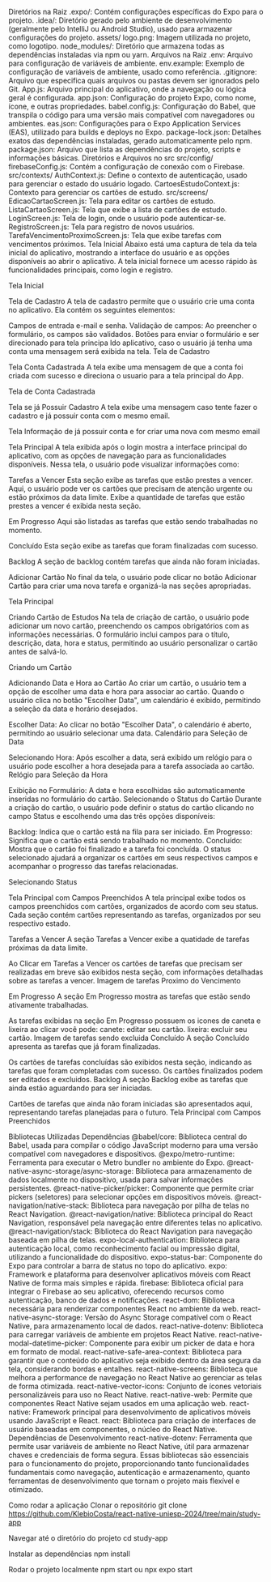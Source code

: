Diretórios na Raiz
.expo/: Contém configurações específicas do Expo para o projeto.
.idea/: Diretório gerado pelo ambiente de desenvolvimento (geralmente pelo IntelliJ ou Android Studio), usado para armazenar configurações do projeto.
assets/
logo.png: Imagem utilizada no projeto, como logotipo.
node_modules/: Diretório que armazena todas as dependências instaladas via npm ou yarn.
Arquivos na Raiz
.env: Arquivo para configuração de variáveis de ambiente.
env.example: Exemplo de configuração de variáveis de ambiente, usado como referência.
.gitignore: Arquivo que especifica quais arquivos ou pastas devem ser ignorados pelo Git.
App.js: Arquivo principal do aplicativo, onde a navegação ou lógica geral é configurada.
app.json: Configuração do projeto Expo, como nome, ícone, e outras propriedades.
babel.config.js: Configuração do Babel, que transpila o código para uma versão mais compatível com navegadores ou ambientes.
eas.json: Configurações para o Expo Application Services (EAS), utilizado para builds e deploys no Expo.
package-lock.json: Detalhes exatos das dependências instaladas, gerado automaticamente pelo npm.
package.json: Arquivo que lista as dependências do projeto, scripts e informações básicas.
Diretórios e Arquivos no src
src/config/
firebaseConfig.js: Contém a configuração de conexão com o Firebase.
src/contexts/
AuthContext.js: Define o contexto de autenticação, usado para gerenciar o estado do usuário logado.
CartoesEstudoContext.js: Contexto para gerenciar os cartões de estudo.
src/screens/
EdicaoCartaoScreen.js: Tela para editar os cartões de estudo.
ListaCartaoScreen.js: Tela que exibe a lista de cartões de estudo.
LoginScreen.js: Tela de login, onde o usuário pode autenticar-se.
RegistroScreen.js: Tela para registro de novos usuários.
TarefaVencimentoProximoScreen.js: Tela que exibe tarefas com vencimentos próximos.
Tela Inicial
Abaixo está uma captura de tela da tela inicial do aplicativo, mostrando a interface do usuário e as opções disponíveis ao abrir o aplicativo. A tela inicial fornece um acesso rápido às funcionalidades principais, como login e registro.

Tela Inicial

Tela de Cadastro
A tela de cadastro permite que o usuário crie uma conta no aplicativo. Ela contém os seguintes elementos:

Campos de entrada e-mail e senha.
Validação de campos: Ao preencher o formulário, os campos são validados.
Botões para enviar o formulário e ser direcionado para tela principa ldo aplicativo, caso o usuário já tenha uma conta uma mensagem será exibida na tela.
Tela de Cadastro

Tela Conta Cadastrada
A tela exibe uma mensagem de que a conta foi criada com sucesso e direciona o usuario para a tela principal do App.

Tela de Conta Cadastrada

Tela se já Possuir Cadastro
A tela exibe uma mensagem caso tente fazer o cadastro e já possuir conta com o mesmo email.

Tela Informação de já possuir conta e for criar uma nova com mesmo email

Tela Principal
A tela exibida após o login mostra a interface principal do aplicativo, com as opções de navegação para as funcionalidades disponíveis. Nessa tela, o usuário pode visualizar informações como:

Tarefas a Vencer
Esta seção exibe as tarefas que estão prestes a vencer. Aqui, o usuário pode ver os cartões que precisam de atenção urgente ou estão próximos da data limite. Exibe a quantidade de tarefas que estão prestes a vencer é exibida nesta seção.

Em Progresso
Aqui são listadas as tarefas que estão sendo trabalhadas no momento.

Concluído
Esta seção exibe as tarefas que foram finalizadas com sucesso.

Backlog
A seção de backlog contém tarefas que ainda não foram iniciadas.

Adicionar Cartão
No final da tela, o usuário pode clicar no botão Adicionar Cartão para criar uma nova tarefa e organizá-la nas seções apropriadas.

Tela Principal

Criando Cartão de Estudos
Na tela de criação de cartão, o usuário pode adicionar um novo cartão, preenchendo os campos obrigatórios com as informações necessárias. O formulário inclui campos para o título, descrição, data, hora e status, permitindo ao usuário personalizar o cartão antes de salvá-lo.

Criando um Cartão

Adicionando Data e Hora ao Cartão
Ao criar um cartão, o usuário tem a opção de escolher uma data e hora para associar ao cartão. Quando o usuário clica no botão "Escolher Data", um calendário é exibido, permitindo a seleção da data e horário desejados.

Escolher Data: Ao clicar no botão "Escolher Data", o calendário é aberto, permitindo ao usuário selecionar uma data.
Calendário para Seleção de Data

Selecionando Hora: Após escolher a data, será exibido um relógio para o usuário pode escolher a hora desejada para a tarefa associada ao cartão.
Relógio para Seleção da Hora

Exibição no Formulário: A data e hora escolhidas são automaticamente inseridas no formulário do cartão.
Selecionando o Status do Cartão
Durante a criação do cartão, o usuário pode definir o status do cartão clicando no campo Status e escolhendo uma das três opções disponíveis:

Backlog: Indica que o cartão está na fila para ser iniciado.
Em Progresso: Significa que o cartão está sendo trabalhado no momento.
Concluído: Mostra que o cartão foi finalizado e a tarefa foi concluída.
O status selecionado ajudará a organizar os cartões em seus respectivos campos e acompanhar o progresso das tarefas relacionadas.

Selecionando Status

Tela Principal com Campos Preenchidos
A tela principal exibe todos os campos preenchidos com cartões, organizados de acordo com seu status. Cada seção contém cartões representando as tarefas, organizados por seu respectivo estado.

Tarefas a Vencer
A seção Tarefas a Vencer exibe a quatidade de tarefas próximas da data limite.

Ao Clicar em Tarefas a Vencer os cartões de tarefas que precisam ser realizadas em breve são exibidos nesta seção, com informações detalhadas sobre as tarefas a vencer.
Imagem de tarefas Proximo do Vencimento

Em Progresso
A seção Em Progresso mostra as tarefas que estão sendo ativamente trabalhadas.

As tarefas exibidas na seção Em Progresso possuem os icones de caneta e lixeira ao clicar você pode:
canete: editar seu cartão.
lixeira: excluir seu cartão.
Imagem de tarefas sendo excluida
Concluído
A seção Concluído apresenta as tarefas que já foram finalizadas.

Os cartões de tarefas concluídas são exibidos nesta seção, indicando as tarefas que foram completadas com sucesso.
Os cartões finalizados podem ser editados e excluidos.
Backlog
A seção Backlog exibe as tarefas que ainda estão aguardando para ser iniciadas.

Cartões de tarefas que ainda não foram iniciadas são apresentados aqui, representando tarefas planejadas para o futuro.
Tela Principal com Campos Preenchidos

Bibliotecas Utilizadas
Dependências
@babel/core: Biblioteca central do Babel, usada para compilar o código JavaScript moderno para uma versão compatível com navegadores e dispositivos.
@expo/metro-runtime: Ferramenta para executar o Metro bundler no ambiente do Expo.
@react-native-async-storage/async-storage: Biblioteca para armazenamento de dados localmente no dispositivo, usada para salvar informações persistentes.
@react-native-picker/picker: Componente que permite criar pickers (seletores) para selecionar opções em dispositivos móveis.
@react-navigation/native-stack: Biblioteca para navegação por pilha de telas no React Navigation.
@react-navigation/native: Biblioteca principal do React Navigation, responsável pela navegação entre diferentes telas no aplicativo.
@react-navigation/stack: Biblioteca do React Navigation para navegação baseada em pilha de telas.
expo-local-authentication: Biblioteca para autenticação local, como reconhecimento facial ou impressão digital, utilizando a funcionalidade do dispositivo.
expo-status-bar: Componente do Expo para controlar a barra de status no topo do aplicativo.
expo: Framework e plataforma para desenvolver aplicativos móveis com React Native de forma mais simples e rápida.
firebase: Biblioteca oficial para integrar o Firebase ao seu aplicativo, oferecendo recursos como autenticação, banco de dados e notificações.
react-dom: Biblioteca necessária para renderizar componentes React no ambiente da web.
react-native-async-storage: Versão do Async Storage compatível com o React Native, para armazenamento local de dados.
react-native-dotenv: Biblioteca para carregar variáveis de ambiente em projetos React Native.
react-native-modal-datetime-picker: Componente para exibir um picker de data e hora em formato de modal.
react-native-safe-area-context: Biblioteca para garantir que o conteúdo do aplicativo seja exibido dentro da área segura da tela, considerando bordas e entalhes.
react-native-screens: Biblioteca que melhora a performance de navegação no React Native ao gerenciar as telas de forma otimizada.
react-native-vector-icons: Conjunto de ícones vetoriais personalizáveis para uso no React Native.
react-native-web: Permite que componentes React Native sejam usados em uma aplicação web.
react-native: Framework principal para desenvolvimento de aplicativos móveis usando JavaScript e React.
react: Biblioteca para criação de interfaces de usuário baseadas em componentes, o núcleo do React Native.
Dependências de Desenvolvimento
react-native-dotenv: Ferramenta que permite usar variáveis de ambiente no React Native, útil para armazenar chaves e credenciais de forma segura.
Essas bibliotecas são essenciais para o funcionamento do projeto, proporcionando tanto funcionalidades fundamentais como navegação, autenticação e armazenamento, quanto ferramentas de desenvolvimento que tornam o projeto mais flexível e otimizado.

Como rodar a aplicação
Clonar o repositório
git clone https://github.com/KlebioCosta/react-native-uniesp-2024/tree/main/study-app

Navegar até o diretório do projeto
cd study-app

Instalar as dependências
npm install

Rodar o projeto localmente
npm start ou npx expo start
